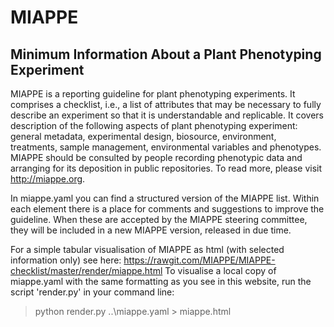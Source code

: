 MIAPPE
======
Minimum Information About a Plant Phenotyping Experiment
--------------------------------------------------------

MIAPPE is a reporting guideline for plant phenotyping experiments. It comprises a checklist, i.e., a list of attributes that may be necessary to fully describe an experiment so that it is understandable and replicable. It covers description of the following aspects of plant phenotyping experiment: general metadata, experimental design, biosource, environment, treatments, sample management, environmental variables and phenotypes. MIAPPE should be consulted by people recording phenotypic data and arranging for its deposition in public repositories. To read more, please visit http://miappe.org.

In miappe.yaml you can find a structured version of the MIAPPE list. Within each element there is a place for comments and suggestions to improve the guideline. When these are accepted by the MIAPPE steering committee, they will be included in a new MIAPPE version, released in due time. 

For a simple tabular visualisation of MIAPPE as html (with selected information only) see here: https://rawgit.com/MIAPPE/MIAPPE-checklist/master/render/miappe.html
To visualise a local copy of miappe.yaml with the same formatting as you see in this website, run the script 'render.py' in your command line:
> python render.py ..\miappe.yaml > miappe.html

